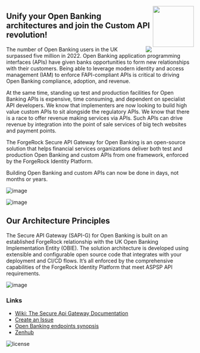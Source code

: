 [<img src="https://encrypted-tbn0.gstatic.com/images?q=tbn:ANd9GcS0XynWWph6GEq93PLSaEzRbtsaN1Uhz1AI02DYyWSrrg&s" align="right" width="110px"/>](https://developer.pingidentity.com/en.html)


## Unify your Open Banking architectures and join the Custom API revolution!

[<img src="https://user-images.githubusercontent.com/1516395/232495148-8dc514ad-a824-4029-bb75-1aef87665b06.png" align="right">](https://developer.forgerock.com/)
The number of Open Banking users in the UK surpassed five million in 2022. Open Banking application programming interfaces (APIs) have given
banks opportunities to form new relationships with their customers. Being able to leverage modern identity and access management (IAM) to enforce FAPI-compliant APIs is
critical to driving Open Banking compliance, adoption, and revenue.

At the same time, standing up test and production facilities for Open Banking APIs is expensive, time consuming, and dependent on specialist API developers.
We know that implementers are now looking to build high value custom APIs to sit alongside the regulatory APIs. We know that there is a race to offer 
revenue making services via APIs. Such APIs can drive revenue by integration into the point of sale services of big tech websites and payment points.

The ForgeRock Secure API Gateway for Open Banking is an open-source solution that helps financial services organizations deliver both test and production Open
Banking and custom APIs from one framework, enforced by the ForgeRock Identity Platform. 

Building Open Banking and custom APIs can now be done in days, not months or years.

![image](https://user-images.githubusercontent.com/1516395/232492887-b7aa22b8-5373-4f67-b079-c993a515a07f.png)


![image](https://user-images.githubusercontent.com/1516395/232492238-7ee36c89-d746-46aa-a65e-3995192c5fe1.png)

## Our Architecture Principles
The Secure API Gateway (SAPI-G) for Open Banking is built on an established ForgeRock relationship with the UK Open
Banking Implementation Entity (OBIE). The solution architecture is developed using extensible and configurable open
source code that integrates with your deployment and CI/CD flows. It’s all enforced by the comprehensive capabilities of
the ForgeRock Identity Platform that meet ASPSP API requirements.

![image](https://user-images.githubusercontent.com/1516395/232493242-ab8540fe-dd88-46cb-8187-12566690ff8b.png)


### Links
- [Wiki: The Secure Api Gateway Documentation](https://github.com/SecureAPIGateway/SecureApiGateway/wiki)
- [Create an Issue](https://github.com/SecureAPIGateway/SecureApiGateway/issues/new/choose)
- [Open Banking endpoints synopsis](https://github.com/SecureAPIGateway/SecureApiGateway)
- [Zenhub](https://github.com/SecureApiGateway/SecureApiGateway#workspaces/development-625027a2231bd8001f38d79f/board)

![license](https://img.shields.io/github/license/ACRA/acra.svg)
